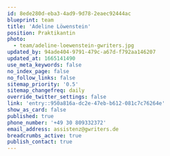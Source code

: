 ```yaml
---
id: 8ede280d-eba3-4ad9-9d78-2eaec92444ac
blueprint: team
title: 'Adeline Löwenstein'
position: Praktikantin
photo:
  - team/adeline-loewenstein-gwriters.jpg
updated_by: 94ade404-9791-479c-a67d-f792aa146207
updated_at: 1665141490
use_meta_keywords: false
no_index_page: false
no_follow_links: false
sitemap_priority: '0.5'
sitemap_changefreq: daily
override_twitter_settings: false
link: 'entry::950a816a-dc2e-47eb-b612-081c7c76264e'
show_as_card: false
published: true
phone_number: '+49 30 809332372'
email_address: assistenz@gwriters.de
breadcrumbs_active: true
publish_contact: true
---
```

